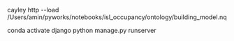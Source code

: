 cayley http --load /Users/amin/pyworks/notebooks/isl_occupancy/ontology/building_model.nq

conda activate django
python manage.py runserver
